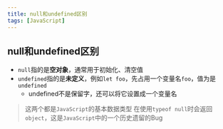 ```yaml
---
title: null和undefined区别
tags: [JavaScript]
---
```


## null和undefined区别

- `null`指的是**空对象**，通常用于初始化、清空值
- `undefined`指的是**未定义**，例如`let foo`，先占用一个变量名`foo`，值为是`undefined`
  - undefined不是保留字，还可以将它设置成一个变量名

> 这两个都是`JavaScript`的基本数据类型
> 在使用`typeof null`时会返回`object`，这是`JavaScript`中的一个历史遗留的Bug